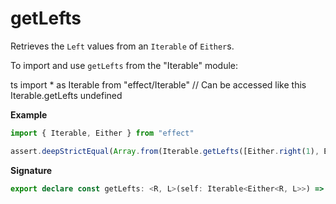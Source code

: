 # getLefts

Retrieves the `Left` values from an `Iterable` of `Either`s.

To import and use `getLefts` from the "Iterable" module:

ts
import \* as Iterable from "effect/Iterable"
// Can be accessed like this
Iterable.getLefts
undefined

**Example**

```ts
import { Iterable, Either } from "effect"

assert.deepStrictEqual(Array.from(Iterable.getLefts([Either.right(1), Either.left("err"), Either.right(2)])), ["err"])
```

**Signature**

```ts
export declare const getLefts: <R, L>(self: Iterable<Either<R, L>>) => Iterable<L>
```
